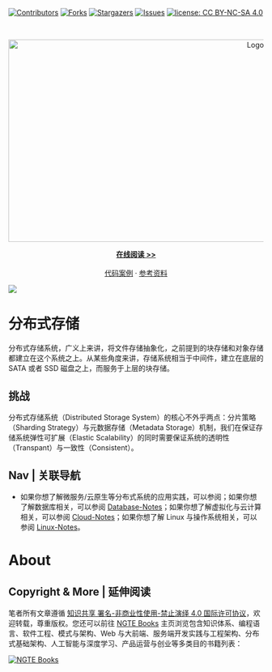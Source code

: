[![Contributors][contributors-shield]][contributors-url]
[![Forks][forks-shield]][forks-url]
[![Stargazers][stars-shield]][stars-url]
[![Issues][issues-shield]][issues-url]
[![license: CC BY-NC-SA 4.0](https://img.shields.io/badge/license-CC%20BY--NC--SA%204.0-lightgrey.svg)][license-url]

<!-- PROJECT LOGO -->
<br />
<p align="center">
  <a href="https://github.com/wx-chevalier/DistributedSystem-Notes">
    <img src="https://assets.ng-tech.icu/item/header.svg" alt="Logo" style="width: 100vw;height: 400px" />
  </a>

  <p align="center">
    <a href="https://ng-tech.icu/books/DistributedSystem-Notes"><strong>在线阅读 >> </strong></a>
    <br />
    <br />
    <a href="https://github.com/wx-chevalier">代码案例</a>
    ·
       <a href="https://github.com/wx-chevalier/Awesome-Lists">参考资料</a>

  </p>
</p>

![](https://assets.ng-tech.icu/item/20230416204546.png)

# 分布式存储

分布式存储系统，广义上来讲，将文件存储抽象化，之前提到的块存储和对象存储都建立在这个系统之上。从某些角度来讲，存储系统相当于中间件，建立在底层的 SATA 或者 SSD 磁盘之上，而服务于上层的块存储。

## 挑战

分布式存储系统（Distributed Storage System）的核心不外乎两点：分片策略（Sharding Strategy）与元数据存储（Metadata Storage）机制，我们在保证存储系统弹性可扩展（Elastic Scalability）的同时需要保证系统的透明性（Transpant）与一致性（Consistent）。

## Nav | 关联导航

- 如果你想了解微服务/云原生等分布式系统的应用实践，可以参阅；如果你想了解数据库相关，可以参阅 [Database-Notes](https://github.com/wx-chevalier/Database-Notes)；如果你想了解虚拟化与云计算相关，可以参阅 [Cloud-Notes](https://github.com/wx-chevalier/Cloud-Notes)；如果你想了解 Linux 与操作系统相关，可以参阅 [Linux-Notes](https://github.com/wx-chevalier/Linux-Notes)。

# About

## Copyright & More | 延伸阅读

笔者所有文章遵循 [知识共享 署名-非商业性使用-禁止演绎 4.0 国际许可协议](https://creativecommons.org/licenses/by-nc-nd/4.0/deed.zh)，欢迎转载，尊重版权。您还可以前往 [NGTE Books](https://ng-tech.icu/books-gallery/) 主页浏览包含知识体系、编程语言、软件工程、模式与架构、Web 与大前端、服务端开发实践与工程架构、分布式基础架构、人工智能与深度学习、产品运营与创业等多类目的书籍列表：

[![NGTE Books](https://s2.ax1x.com/2020/01/18/19uXtI.png)](https://ng-tech.icu/books-gallery/)

<!-- MARKDOWN LINKS & IMAGES -->
<!-- https://www.markdownguide.org/basic-syntax/#reference-style-links -->

[contributors-shield]: https://img.shields.io/github/contributors/wx-chevalier/DistributedSystem-Notes.svg?style=flat-square
[contributors-url]: https://github.com/wx-chevalier/DistributedSystem-Notes/graphs/contributors
[forks-shield]: https://img.shields.io/github/forks/wx-chevalier/DistributedSystem-Notes.svg?style=flat-square
[forks-url]: https://github.com/wx-chevalier/DistributedSystem-Notes/network/members
[stars-shield]: https://img.shields.io/github/stars/wx-chevalier/DistributedSystem-Notes.svg?style=flat-square
[stars-url]: https://github.com/wx-chevalier/DistributedSystem-Notes/stargazers
[issues-shield]: https://img.shields.io/github/issues/wx-chevalier/DistributedSystem-Notes.svg?style=flat-square
[issues-url]: https://github.com/wx-chevalier/DistributedSystem-Notes/issues
[license-shield]: https://img.shields.io/github/license/wx-chevalier/DistributedSystem-Notes.svg?style=flat-square
[license-url]: https://github.com/wx-chevalier/DistributedSystem-Notes/blob/master/LICENSE.txt
